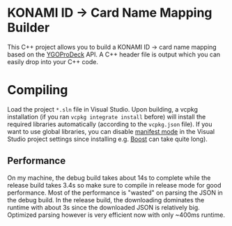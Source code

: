 # KONAMI ID -> Card Name Mapping Builder
This C++ project allows you to build a KONAMI ID -> card name mapping based on the [YGOProDeck](https://ygoprodeck.com/api-guide) API. A C++ header file is output which you can easily drop into your C++ code.

# Compiling
Load the project `*.sln` file in Visual Studio. Upon building, a vcpkg installation (if you ran `vcpkg integrate install` before) will install the required libraries automatically (according to the `vcpkg.json` file). If you want to use global libraries, you can disable [manifest mode](https://vcpkg.readthedocs.io/en/latest/users/manifests) in the Visual Studio project settings since installing e.g. [Boost](https://www.boost.org) can take quite long).

## Performance
On my machine, the debug build takes about 14s to complete while the release build takes 3.4s so make sure to compile in release mode for good performance. Most of the performance is "wasted" on parsing the JSON in the debug build. In the release build, the downloading dominates the runtime with about 3s since the downloaded JSON is relatively big. Optimized parsing however is very efficient now with only ~400ms runtime.
